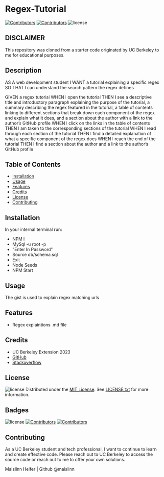 # Regex-Tutorial

[![Contributors](https://img.shields.io/badge/Collaborator-UCBERKELEY-blue)](https://extension.berkeley.edu/)
[![Contributors](https://img.shields.io/badge/Collaborator-MAISLINN-blue)](https://github.com/Maislinn)
![license](https://img.shields.io/badge/license-MIT-yellow)

## DISCLAIMER 

This repository was cloned from a starter code originated by UC Berkeley to me for educational purposes. 

## Description

AS A web development student I WANT a tutorial explaining a specific regex SO THAT I can understand the search pattern the regex defines

GIVEN a regex tutorial
WHEN I open the tutorial
THEN I see a descriptive title and introductory paragraph explaining the purpose of the tutorial, a summary describing the regex featured in the tutorial, a table of contents linking to different sections that break down each component of the regex and explain what it does, and a section about the author with a link to the author’s GitHub profile
WHEN I click on the links in the table of contents
THEN I am taken to the corresponding sections of the tutorial
WHEN I read through each section of the tutorial
THEN I find a detailed explanation of what a specific component of the regex does
WHEN I reach the end of the tutorial
THEN I find a section about the author and a link to the author’s GitHub profile

## Table of Contents
 * [Installation](#installation)
 * [Usage](#usage)
 * [Features](#features)
 * [Credits](#credits)
 * [License](#license)
 * [Contributing](#contributing)


## Installation
In your internal terminal run:
- NPM I
- MySql -u root -p
- "Enter In Password"
- Source db/schema.sql
- Exit
- Node Seeds
- NPM Start

## Usage
The gist is used to explain regex matching urls 



## Features
- Regex explaintions .md file


## Credits
- UC Berkeley Extension 2023
- [GitHub](https://docs.github.com/en)
- [Stackoverflow](https://stackoverflow.com/)

## License


![license](https://img.shields.io/badge/license-MIT-yellow)
Distributed under the [MIT License](https://opensource.org/license/mit/). See [LICENSE.txt](/LICENSE) for more information.
## Badges


![license](https://img.shields.io/badge/license-MIT-yellow)
[![Contributors](https://img.shields.io/badge/Collaborator-MAISLINN-blue)](https://github.com/Maislinn)
[![Contributors](https://img.shields.io/badge/Collaborator-UCBERKELEY-blue)](https://extension.berkeley.edu/)


## Contributing
As a UC Berkeley student and tech professional, I want to continue to learn and create effective code. Please reach out to UC Berkeley to access the source code or reach out to me to offer your own solutions. 


Maislinn Helfer | Github @maislinn
